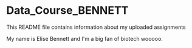 # Data_Course_BENNETT


This README file contains information about my uploaded assignments

My name is Elise Bennett and I'm a big fan of biotech wooooo.